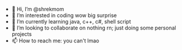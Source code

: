 - 👋 Hi, I’m @shrekmom
- 👀 I’m interested in coding wow big surprise
- 🌱 I’m currently learning java, c++, c#, shell script
- 💞️ I’m looking to collaborate on nothing rn; just doing some personal projects
- 📫 How to reach me: you can't lmao

<!---
shrekmom/shrekmom is a ✨ special ✨ repository because its `README.md` (this file) appears on your GitHub profile.
You can click the Preview link to take a look at your changes.
--->
